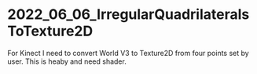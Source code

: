 # 2022_06_06_IrregularQuadrilateralsToTexture2D
For Kinect I need to convert World V3 to Texture2D from four points set by user. This is heaby and need shader.

